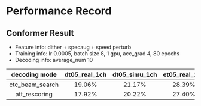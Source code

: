 # Performance Record

## Conformer Result

* Feature info: dither + specaug + speed perturb
* Training info: lr 0.0005, batch size 8, 1 gpu, acc_grad 4, 80 epochs
* Decoding info: average_num 10

|   decoding mode | dt05_real_1ch | dt05_simu_1ch | et05_real_1ch | et05_simu_1ch |
|:---------------:|:-------------:|:-------------:|:-------------:|:-------------:|
| ctc_beam_search |   19.06%      |   21.17%      |   28.39%      |    29.16%     |
|  att_rescoring  |   17.92%      |   20.22%      |   27.40%      |    28.25%     |
 
